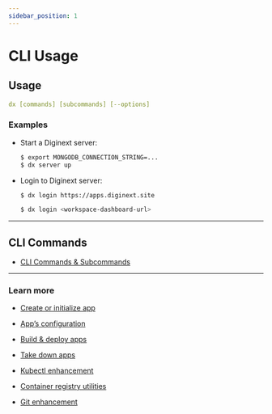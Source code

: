 ```yaml
---
sidebar_position: 1
---
```


# CLI Usage

## Usage

```yaml
dx [commands] [subcommands] [--options]
```

### Examples

- Start a Diginext server:
	```bash
	$ export MONGODB_CONNECTION_STRING=...
	$ dx server up
	```

- Login to Diginext server:
	```bash
	$ dx login https://apps.diginext.site
	```
	```bash
	$ dx login <workspace-dashboard-url>
	```

---

## CLI Commands

- [CLI Commands & Subcommands](/docs/cli/cli-docs)

---

### Learn more

- [Create or initialize app](/docs/cli/cli-learn-create-app)

- [App’s configuration](/docs/cli/cli-learn-config-app)

- [Build & deploy apps](/docs/cli/cli-learn-build-deploy)

- [Take down apps](/docs/cli/cli-learn-take-down)

- [Kubectl enhancement](/docs/cli/cli-learn-kubectl-enhancement)

- [Container registry utilities](/docs/cli/cli-learn-registry-helper)

- [Git enhancement ](/docs/cli/cli-learn-git-enhancement)
